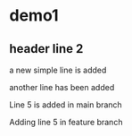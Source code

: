 # demo1
## header line 2
a new simple line is added 

another line has been added 

Line 5 is added in main branch 

Adding line 5 in feature branch 
